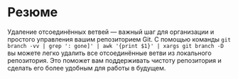 # Резюме

Удаление отсоединённых ветвей — важный шаг для организации и простого управления вашим репозиторием Git. С помощью команды `git branch -vv | grep ': gone]' | awk '{print $1}' | xargs git branch -D` вы можете легко удалить все отсоединённые ветви из локального репозитория. Это поможет вам поддерживать чистоту репозитория и сделать его более удобным для работы в будущем.
